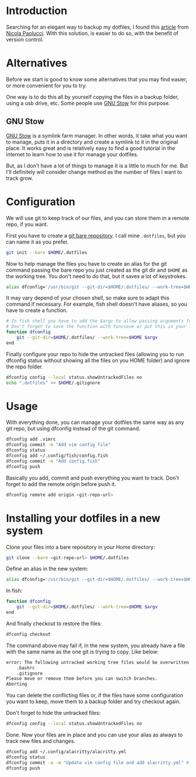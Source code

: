 # Introduction

Searching for an elegant way to backup my dotfiles, I found this [article](https://www.atlassian.com/git/tutorials/dotfiles) from [Nicola Paolucci](https://twitter.com/durdn). With this solution, is easier to do so, with the benefit of version control.


# Alternatives

Before we start is good to know some alternatives that you may find easier, or more convenient for you to try.

One way is to do this all by yourself copying the files in a backup folder, using a usb drive, etc. Some people use [GNU Stow](https://www.gnu.org/software/stow/) for this purpose.

## GNU Stow

[GNU Stow](https://www.gnu.org/software/stow/) is a symlink farm manager. In other words, it take what you want to manage, puts it in a directory and create a symlink to it in the original place. It works great and is relatively easy to find a good tutorial in the internet to learn how to use it for manage your dotfiles.

But, as I don't have a lot of things to manage it is a little to much for me. But I'll definitely will consider change method as the number of files I want to track grow.

# Configuration

We will use git to keep track of our files, and you can store them in a remote repo, if you want.

First you have to create a [git bare repository](http://www.saintsjd.com/2011/01/what-is-a-bare-git-repository/). I call mine `.dotfiles`, but you can name it as you prefer.

```bash
git init --bare $HOME/.dotfiles
```

Now to help manage the files you have to create an alias for the git command passing the bare repo you just created as the git dir and `$HOME` as the working tree. You don't need to do that, but it saves a lot of keystrokes.

```bash
alias dfconfig='/usr/bin/git --git-dir=$HOME/.dotfiles/ --work-tree=$HOME'
```

It may vary depend of your chosen shell, so make sure to adapt this command if necessary. For example, fish shell doesn't have aliases, so you have to create a function.

```sh
# In fish shell you have to add the $argv to allow passing arguments for the function.
# Don't forget to save the function with funcsave or put this in your fish config file.
function dfconfig
    git --git-dir=$HOME/.dotfiles/ --work-tree=$HOME $argv
end
```

Finally configure your repo to hide the untracked files (allowing you to run dfconfig status without showing all the files on you HOME folder) and ignore the repo folder.

```bash
dfconfig config --local status.showUntrackedFiles no
echo ".dotfiles" >> $HOME/.gitignore
```


# Usage

With everything done, you can manage your dotfiles the same way as any git repo, but using dfconfig instead of the git command.

```bash
dfconfig add .vimrc
dfconfig commit -m "Add vim config file"
dfconfig status
dfconfig add ~/.config/fish/config.fish
dfconfig commit -m "Add config.fish"
dfconfig push
```

Basically you add, commit and push everything you want to track. Don't forget to add the remote origin before push it.

```bash
dfconfig remote add origin <git-repo-url>
```


# Installing your dotfiles in a new system

Clone your files into a bare repository in your Home directory:

```bash
git clone --bare <git-repo-url> $HOME/.dotfiles
```

Define an alias in the new system:

```bash
alias dfconfig='/usr/bin/git --git-dir=$HOME/.dotfiles/ --work-tree=$HOME'
```

In fish:
```sh
function dfconfig
    git --git-dir=$HOME/.dotfiles/ --work-tree=$HOME $argv
end
```

And finally checkout to restore the files:

```bash
dfconfig checkout
```

The command above may fail if, in the new system, you already have a file with the same name as the one git is trying to copy. Like below:

```bash
error: The following untracked working tree files would be overwritten by checkout:
    .bashrc
    .gitignore
Please move or remove them before you can switch branches.
Aborting
```

You can delete the conflicting files or, if the files have some configuration you want to keep, move them to a backup folder and try checkout again.

Don't forget to hide the untracked files:

```bash
dfconfig config --local status.showUntrackedFiles no
```

Done. Now your files are in place and you can use your alias as always to track new files and changes.

```bash
dfconfig add ~/.config/alacritty/alacritty.yml
dfconfig status
dfconfig commit -a -m "Update vim config file and add alacritty.yml" # I know, this is dumb
dfconfig push
```